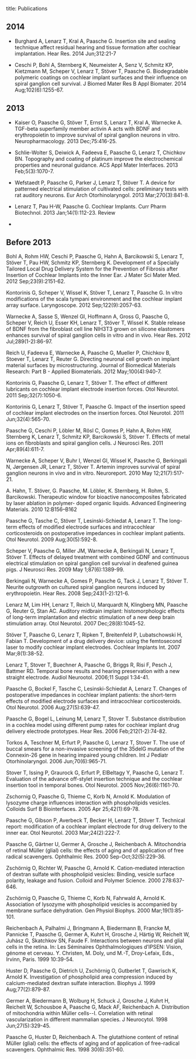 title: Publications



## 2014

* Burghard A, Lenarz T, Kral A, Paasche G. Insertion site and sealing technique affect residual hearing and tissue formation after cochlear implantation. Hear Res. 2014 Jun;312:21-7

* Ceschi P, Bohl A, Sternberg K, Neumeister A, Senz V, Schmitz KP, Kietzmann M, Scheper V, Lenarz T, Stöver T, Paasche G. Biodegradable polymeric coatings on cochlear implant surfaces and their influence on spiral ganglion cell survival. J Biomed Mater Res B Appl Biomater. 2014 Aug;102(6):1255-67.


## 2013

* Kaiser O, Paasche G, Stöver T, Ernst S, Lenarz T, Kral A, Warnecke A. TGF-beta superfamily member activin A acts with BDNF and erythropoietin to improve survival of spiral ganglion neurons in vitro. Neuropharmacology. 2013 Dec;75:416-25.

* Schlie-Wolter S, Deiwick A, Fadeeva E, Paasche G, Lenarz T, Chichkov BN. Topography and coating of platinum improve the electrochemical properties and neuronal guidance. ACS Appl Mater Interfaces. 2013 Feb;5(3):1070-7.

* Wefstaedt P, Paasche G, Parker J, Lenarz T, Stöver T. A device for patterned electrical stimulation of cultivated cells: preliminary tests with rat auditory neurons. Eur Arch Otorhinolaryngol. 2013 Mar;270(3):841-8.

* Lenarz T, Pau H-W, Paasche G. Cochlear Implants. Curr Pharm Biotechnol. 2013 Jan;14(1):112-23. Review
* 
## Before 2013
Bohl A, Rohm HW, Ceschi P, Paasche G, Hahn A, Barcikowski S, Lenarz T, Stöver T, Pau HW, Schmitz KP, Sternberg K. Development of a Specially Tailored Local Drug Delivery System for the Prevention of Fibrosis after Insertion of Cochlear Implants into the Inner Ear. J Mater Sci Mater Med. 2012 Sep;23(9):2151-62.

Kontorinis G, Scheper V, Wissel K, Stöver T, Lenarz T, Paasche G. In vitro modifications of the scala tympani environment and the cochlear implant array surface. Laryngoscope. 2012 Sep;122(9):2057-63.

Warnecke A, Sasse S, Wenzel GI, Hoffmann A, Gross G, Paasche G, Scheper V, Reich U, Esser KH, Lenarz T, Stöver T, Wissel K. Stable release of BDNF from the fibroblast cell line NIH3T3 grown on silicone elastomers enhances survival of spiral ganglion cells in vitro and in vivo. Hear Res. 2012 Jul;289(1-2):86-97. 

Reich U, Fadeeva E, Warnecke A, Paasche G, Mueller P, Chichkov B, Stoever T, Lenarz T, Reuter G. Directing neuronal cell growth on implant material surfaces by microstructuring. Journal of Biomedical Materials Research: Part B - Applied Biomaterials. 2012 May;100(4):940-7.

Kontorinis G, Paasche G, Lenarz T, Stöver T. The effect of different lubricants on cochlear implant electrode insertion forces. Otol Neurotol. 2011 Sep;32(7):1050-6.

Kontorinis G, Lenarz T, Stöver T, Paasche G. Impact of the insertion speed of cochlear implant electrodes on the insertion forces. Otol Neurotol. 2011 Jun;32(4):565-70.

Paasche G, Ceschi P, Löbler M, Rösl C, Gomes P, Hahn A, Rohm HW, Sternberg K, Lenarz T, Schmitz KP, Barcikowski S, Stöver T. Effects of metal ions on fibroblasts and spiral ganglion cells. J Neurosci Res. 2011 Apr;89(4):611-7.

Warnecke A, Scheper V, Buhr I, Wenzel GI, Wissel K, Paasche G, Berkingali N, Jørgensen JR, Lenarz T, Stöver T. Artemin improves survival of spiral ganglion neurons in vivo and in vitro. Neuroreport. 2010 May 12;21(7):517-21.

A. Hahn, T. Stöver, G. Paasche, M. Löbler, K. Sternberg, H. Rohm, S. Barcikowski. Therapeutic window for bioactive nanocomposites fabricated by laser ablation in polymer- doped organic liquids. Advanced Engineering Materials. 2010 12:B156–B162

Paasche G, Tasche C, Stöver T, Lesinski-Schiedat A, Lenarz T. The long-term effects of modified electrode surfaces and intracochlear corticosteroids on postoperative impedances in cochlear implant patients. Otol Neurotol. 2009 Aug;30(5):592-8.

Scheper V, Paasche G, Miller JM, Warnecke A, Berkingali N, Lenarz T, Stöver T. Effects of delayed treatment with combined GDNF and continuous electrical stimulation on spiral ganglion cell survival in deafened guinea pigs. J Neurosci Res. 2009 May 1;87(6):1389-99.

Berkingali N, Warnecke A, Gomes P, Paasche G, Tack J, Lenarz T, Stöver T. Neurite outgrowth on cultured spiral ganglion neurons induced by erythropoietin. Hear Res. 2008 Sep;243(1-2):121-6.

Lenarz M, Lim HH, Lenarz T, Reich U, Marquardt N, Klingberg MN, Paasche G, Reuter G, Stan AC. Auditory midbrain implant: histomorphologic effects of long-term implantation and electric stimulation of a new deep brain stimulation array. Otol Neurotol. 2007 Dec;28(8):1045-52. 

Stöver T, Paasche G, Lenarz T, Ripken T, Breitenfeld P, Lubatschowski H, Fabian T. Development of a drug delivery device: using the femtosecond laser to modify cochlear implant electrodes. Cochlear Implants Int. 2007 Mar;8(1):38-52.

Lenarz T, Stover T, Buechner A, Paasche G, Briggs R, Risi F, Pesch J, Battmer RD. Temporal bone results and hearing preservation with a new straight electrode. Audiol Neurootol. 2006;11 Suppl 1:34-41. 

Paasche G, Bockel F, Tasche C, Lesinski-Schiedat A, Lenarz T. Changes of postoperative impedances in cochlear implant patients: the short-term effects of modified electrode surfaces and intracochlear corticosteroids. Otol Neurotol. 2006 Aug;27(5):639-47. 

Paasche G, Bogel L, Leinung M, Lenarz T, Stover T. Substance distribution in a cochlea model using different pump rates for cochlear implant drug delivery electrode prototypes. Hear Res. 2006 Feb;212(1-2):74-82. 

Torkos A, Teschner M, Erfurt P, Paasche G, Lenarz T, Stover T. The use of buccal smears for a non-invasive screening of the 35delG mutation of the Connexin-26 gene in hearing impaired young children. Int J Pediatr Otorhinolaryngol. 2006 Jun;70(6):965-71. 

Stover T, Issing P, Graurock G, Erfurt P, ElBeltagy Y, Paasche G, Lenarz T. Evaluation of the advance off-stylet insertion technique and the cochlear insertion tool in temporal bones. Otol Neurotol. 2005 Nov;26(6):1161-70. 

Zschornig O, Paasche G, Thieme C, Korb N, Arnold K. Modulation of lysozyme charge influences interaction with phospholipids vesicles. Colloids Surf B Biointerfaces. 2005 Apr 25;42(1):69-78. 

Paasche G, Gibson P, Averbeck T, Becker H, Lenarz T, Stöver T. Technical report: modification of a cochlear implant electrode for drug delivery to the inner ear. Otol Neurotol. 2003 Mar;24(2):222-7. 

Paasche G, Gärtner U, Germer A, Grosche J, Reichenbach A. Mitochondria of retinal Müller (glial) cells: the effects of aging and of application of free radical scavengers. Ophthalmic Res. 2000 Sep-Oct;32(5):229-36.

Zschörnig O, Richter W, Paasche G, Arnold K. Cation-mediated interaction of dextran sulfate with phospholipid vesicles: Binding, vesicle surface polarity, leakage and fusion. Colloid and Polymer Science. 2000 278:637-646.

Zschörnig O, Paasche G, Thieme C, Korb N, Fahrwald A, Arnold K. Association of lysozyme with phospholipid vesicles is accompanied by membrane surface dehydration. Gen Physiol Biophys. 2000 Mar;19(1):85-101. 

Reichenbach A, Palhalmi J, Bringmann A, Biedermann B, Francke M, Pannicke T, Paasche G, Germer A, Kuhrt H, Grosche J, Härtig W, Reichelt W, Juhász G, Skatchkov SN, Faude F. Interactions between neurons and glial cells in the retina. In: Les Séminaires Ophthalmologiques d’IPSEN: Vision, génome et cerveau. Y. Christen, M. Doly, und M.-T, Droy-Lefaix, Eds., Irvinn, Paris. 1999 10:39-54.

Huster D, Paasche G, Dietrich U, Zschörnig O, Gutberlet T, Gawrisch K, Arnold K. Investigation of phospholipid area compression induced by calcium-mediated dextran sulfate interaction. Biophys J. 1999 Aug;77(2):879-87. 

Germer A, Biedermann B, Wolburg H, Schuck J, Grosche J, Kuhrt H, Reichelt W, Schousboe A, Paasche G, Mack AF, Reichenbach A. Distribution of mitochondria within Müller cells--I. Correlation with retinal vascularization in different mammalian species. J Neurocytol. 1998 Jun;27(5):329-45. 

Paasche G, Huster D, Reichenbach A. The glutathione content of retinal Müller (glial) cells: the effects of aging and of application of free-radical scavengers. Ophthalmic Res. 1998 30(6):351-60. 

